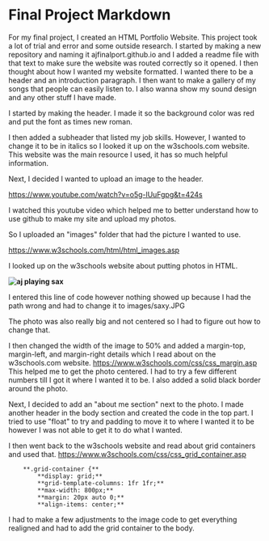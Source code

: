 # Final Project Markdown
For my final project, I created an HTML Portfolio Website. This project took a lot of trial and error and some outside research. 
I started by making a new repository and naming it ajfinalport.github.io and I added a readme file with that text to make sure the website was routed correctly so it opened. 
I then thought about how I wanted my website formatted. I wanted there to be a header and an introduction paragraph. I then want to make a gallery of my songs that people can easily listen to. 
I also wanna show my sound design and any other stuff I have made. 

I started by making the header. I made it so the background color was red and put the font as times new roman. 

I then added a subheader that listed my job skills. However, I wanted to change it to be in italics so I looked it up on the w3schools.com website. This website was the main resource I used, it has so much helpful information. 

Next, I decided I wanted to upload an image to the header. 

https://www.youtube.com/watch?v=o5g-lUuFgpg&t=424s

I watched this youtube video which helped me to better understand how to use github to make my site and upload my photos. 

So I uploaded an "images" folder that had the picture I wanted to use. 

https://www.w3schools.com/html/html_images.asp

I looked up on the w3schools website about putting photos in HTML. 

**<img src="saxy.JPG" alt="aj playing sax">**

I entered this line of code however nothing showed up because I had the path wrong and had to change it to images/saxy.JPG

The photo was also really big and not centered so I had to figure out how to change that. 

I then changed the width of the image to 50% and added a margin-top, margin-left, and margin-right details which I read about on the w3schools.com website. https://www.w3schools.com/css/css_margin.asp
This helped me to get the photo centered. I had to try a few different numbers till I got it where I wanted it to be. I also added a solid black border around the photo.

Next, I decided to add an "about me section" next to the photo. I made another header in the body section and created the code in the top part. I tried to use "float" to try and padding to move it to where I wanted it to be however I was not able to get it to do what I wanted. 

I then went back to the w3schools website and read about grid containers and used that. https://www.w3schools.com/css/css_grid_container.asp 
      
        **.grid-container {**
            **display: grid;**
            **grid-template-columns: 1fr 1fr;**
            **max-width: 800px;**
            **margin: 20px auto 0;**
            **align-items: center;**

I had to make a few adjustments to the image code to get everything realigned and had to add the grid container to the body. 



      










